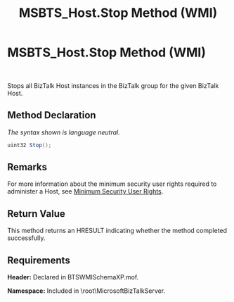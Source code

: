﻿---
title: MSBTS_Host.Stop Method (WMI)
TOCTitle: MSBTS_Host.Stop Method (WMI)
ms:assetid: 835a38b9-fe5d-49b6-abe7-04a565415d9c
ms:mtpsurl: https://msdn.microsoft.com/en-us/library/Aa561131(v=BTS.80)
ms:contentKeyID: 51529348
ms.date: 08/30/2017
mtps_version: v=BTS.80
---

# MSBTS\_Host.Stop Method (WMI)

 

Stops all BizTalk Host instances in the BizTalk group for the given BizTalk Host.

## Method Declaration

*The syntax shown is language neutral.*

```C#
uint32 Stop();  
```

## Remarks

For more information about the minimum security user rights required to administer a Host, see [Minimum Security User Rights](https://msdn.microsoft.com/library/aa559845\(v=bts.80\)).

## Return Value

This method returns an HRESULT indicating whether the method completed successfully.

## Requirements

**Header:** Declared in BTSWMISchemaXP.mof.

**Namespace:** Included in \\root\\MicrosoftBizTalkServer.


